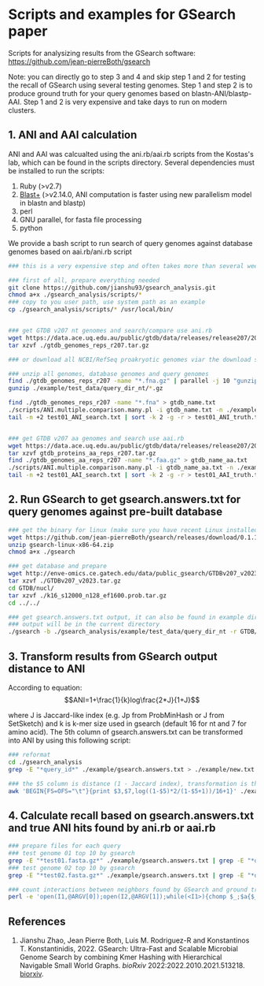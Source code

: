 # Scripts and examples for GSearch paper
Scripts for analysizing results from the GSearch software: https://github.com/jean-pierreBoth/gsearch

Note: you can directly go to step 3 and 4 and skip step 1 and 2 for testing the recall of GSearch using several testing genomes. Step 1 and step 2 is to produce ground truth for your query genomes based on blastn-ANI/blastp-AAI. Step 1 and 2 is very expensive and take days to run on modern clusters.

## 1. ANI and AAI calculation
ANI and AAI was calcualted using the ani.rb/aai.rb scripts from the Kostas's lab, which can be found in the scripts directory. Several dependencies must be installed to run the scripts:
1. Ruby (>v2.7)
2. [Blast+](https://ftp.ncbi.nlm.nih.gov/blast/executables/LATEST/) (>v2.14.0, ANI computation is faster using new parallelism model in blastn and blastp)
3. perl
4. GNU parallel, for fasta file processing
5. python

We provide a bash script to run search of query genomes against database genomes based on aai.rb/ani.rb script
```bash
### this is a very expensive step and often takes more than several weeks even on a decent computer cluster for running one genome against all GTDB v207 (65,703 genomes). Thus we also provide the top 20 truth from the output of this step (truth_test.txt) in the example directory for testing purposes.

### first of all, prepare everything needed
git clone https://github.com/jianshu93/gsearch_analysis.git
chmod a+x ./gsearch_analysis/scripts/*
### copy to you user path, use system path as an example
cp ./gsearch_analysis/scripts/* /usr/local/bin/


### get GTDB v207 nt genomes and search/compare use ani.rb
wget https://data.ace.uq.edu.au/public/gtdb/data/releases/release207/207.0/genomic_files_reps/gtdb_genomes_reps_r207.tar.gz
tar xzvf ./gtdb_genomes_reps_r207.tar.gz

### or download all NCBI/RefSeq proakryotic genomes viar the download software

### unzip all genomes, database genomes and query genomes
find ./gtdb_genomes_reps_r207 -name "*.fna.gz" | parallel -j 10 "gunzip {}"
gunzip ./example/test_data/query_dir_nt/*.gz

find ./gtdb_genomes_reps_r207 -name "*.fna" > gtdb_name.txt
./scripts/ANI.multiple.comparison.many.pl -i gtdb_name.txt -n ./example/test_data/query_dir_nt/test01.fasta -m ani -o test01_ANI_search.txt
tail -n +2 test01_ANI_search.txt | sort -k 2 -g -r > test01_ANI_truth.txt


### get GTDB v207 aa genomes and search use aai.rb
wget https://data.ace.uq.edu.au/public/gtdb/data/releases/release207/207.0/genomic_files_reps/gtdb_proteins_aa_reps_r207.tar.gz
tar xzvf gtdb_proteins_aa_reps_r207.tar.gz
find ./gtdb_genomes_aa_reps_r207 -name "*.faa.gz" > gtdb_name_aa.txt
./scripts/ANI.multiple.comparison.many.pl -i gtdb_name_aa.txt -n ./example/test_data/query_dir_aa/test01.faa.gz -m aai -o test01_AAI_search.txt
tail -n +2 test01_AAI_search.txt | sort -k 2 -g -r > test01_AAI_truth.txt
```

## 2. Run GSearch to get gsearch.answers.txt for query genomes against pre-built database
```bash
### get the binary for linux (make sure you have recent Linux installed with GCC, e.g., Ubuntu 18.0.4 or above)
wget https://github.com/jean-pierreBoth/gsearch/releases/download/0.1.1/gsearch-linux-x86-64.zip --no-check-certificate
unzip gsearch-linux-x86-64.zip
chmod a+x ./gsearch

### get database and prepare
wget http://enve-omics.ce.gatech.edu/data/public_gsearch/GTDBv207_v2023.tar.gz
tar xzvf ./GTDBv207_v2023.tar.gz
cd GTDB/nucl/
tar xzvf ./k16_s12000_n128_ef1600.prob.tar.gz
cd ../../

### get gsearch.answers.txt output, it can also be found in example directory
### output will be in the current directory
./gsearch -b ./gsearch_analysis/example/test_data/query_dir_nt -r GTDB/nucl/k16_s12000_n128_ef1600_canonical -n 50
```
## 3. Transform results from GSearch output distance to ANI
According to equation:
$$ANI=1+\frac{1}{k}log\frac{2*J}{1+J}$$

where J is Jaccard-like index (e.g. Jp from ProbMinHash or J from SetSketch) and k is k-mer size used in gsearch (default 16 for nt and 7 for amino acid). The 5th column of gsearch.answers.txt can be transformed into ANI by using this following script:

```bash
### reformat
cd ./gsearch_analysis
grep -E "*query_id*" ./example/gsearch.answers.txt > ./example/new.txt

### the $5 column is distance (1 - Jaccard index), transformation is the above mentioned equation. Output is query name, subject name and ANI
awk 'BEGIN{FS=OFS="\t"}{print $3,$7,log((1-$5)*2/(1-$5+1))/16+1}' ./example/new.txt > ./example/ani.txt

```

## 4. Calculate recall based on gsearch.answers.txt and true ANI hits found by ani.rb or aai.rb
```bash
### prepare files for each query
### test genome 01 top 10 by gsearch
grep -E "*test01.fasta.gz*" ./example/gsearch.answers.txt | grep -E "*query_id*" | awk 'BEGIN{FS=OFS="\t"}{print $7}' | awk 'BEGIN{FS="/"}{print $3}' | head -n 10 > test01.answers.top10.txt
### test genome 02 top 10 by gsearch
grep -E "*test02.fasta.gz*" ./example/gsearch.answers.txt | grep -E "*query_id*" | awk 'BEGIN{FS=OFS="\t"}{print $7}' | awk 'BEGIN{FS="/"}{print $3}' | head -n 10 > test02.answers.top10.txt

### count interactions between neighbors found by GSearch and ground truth for the same query genome, where file_1 and file_2 are best top K target names by GSearch and ground truth respectively.
perl -e 'open(I1,@ARGV[0]);open(I2,@ARGV[1]);while(<I1>){chomp $_;$a{$_}=1};while(<I2>){chomp $_;print $_,"\n" if exists $a{$_}}' test01.truth.new.txt test01.answers.top10.new.txt | wc -l | awk '{print $1/10}'

```


## References

1. Jianshu Zhao, Jean Pierre Both, Luis M. Rodriguez-R and Konstantinos T. Konstantinidis, 2022. GSearch: Ultra-Fast and Scalable Microbial Genome Search by combining Kmer Hashing with Hierarchical Navigable Small World Graphs. *bioRxiv* 2022:2022.2010.2021.513218. [biorxiv](https://www.biorxiv.org/content/10.1101/2022.10.21.513218v2).